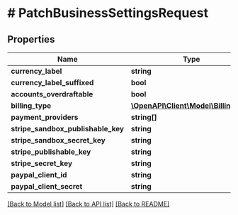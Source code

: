 # # PatchBusinessSettingsRequest

## Properties

Name | Type | Description | Notes
------------ | ------------- | ------------- | -------------
**currency_label** | **string** |  | [optional]
**currency_label_suffixed** | **bool** |  | [optional]
**accounts_overdraftable** | **bool** |  | [optional]
**billing_type** | [**\OpenAPI\Client\Model\BillingType**](BillingType.md) |  | [optional]
**payment_providers** | **string[]** |  | [optional]
**stripe_sandbox_publishable_key** | **string** |  | [optional]
**stripe_sandbox_secret_key** | **string** |  | [optional]
**stripe_publishable_key** | **string** |  | [optional]
**stripe_secret_key** | **string** |  | [optional]
**paypal_client_id** | **string** |  | [optional]
**paypal_client_secret** | **string** |  | [optional]

[[Back to Model list]](../../README.md#models) [[Back to API list]](../../README.md#endpoints) [[Back to README]](../../README.md)
